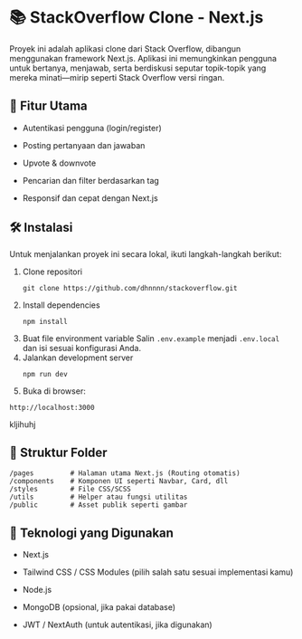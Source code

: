 # 📚 StackOverflow Clone - Next.js

Proyek ini adalah aplikasi clone dari Stack Overflow, dibangun menggunakan framework Next.js. Aplikasi ini memungkinkan pengguna untuk bertanya, menjawab, serta berdiskusi seputar topik-topik yang mereka minati—mirip seperti Stack Overflow versi ringan.
## 🚀 Fitur Utama 

- Autentikasi pengguna (login/register)

- Posting pertanyaan dan jawaban

- Upvote & downvote

- Pencarian dan filter berdasarkan tag

- Responsif dan cepat dengan Next.js

## 🛠️ Instalasi

Untuk menjalankan proyek ini secara lokal, ikuti langkah-langkah berikut:

1. Clone repositori
   ```
   git clone https://github.com/dhnnnn/stackoverflow.git
   ```
2. Install dependencies
   ```
   npm install
   ```
3. Buat file environment variable
Salin `.env.example` menjadi `.env.local` dan isi sesuai konfigurasi Anda.
4. Jalankan development server
   ```
   npm run dev
   ```
5. Buka di browser:
  ```
  http://localhost:3000
  ```

kljihuhj

## 📁 Struktur Folder
```
/pages         # Halaman utama Next.js (Routing otomatis)
/components    # Komponen UI seperti Navbar, Card, dll
/styles        # File CSS/SCSS
/utils         # Helper atau fungsi utilitas
/public        # Asset publik seperti gambar
```

## 🧪 Teknologi yang Digunakan

- Next.js

- Tailwind CSS / CSS Modules (pilih salah satu sesuai implementasi kamu)

- Node.js

- MongoDB (opsional, jika pakai database)

- JWT / NextAuth (untuk autentikasi, jika digunakan)
